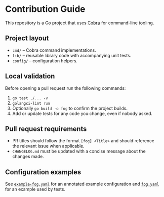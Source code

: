 # Contribution Guide

This repository is a Go project that uses [Cobra](https://github.com/spf13/cobra) for command-line tooling.

## Project layout

- `cmd/` – Cobra command implementations.
- `lib/` – reusable library code with accompanying unit tests.
- `config/` – configuration helpers.

## Local validation

Before opening a pull request run the following commands:

1. `go test ./... -v`
2. `golangci-lint run`
3. Optionally `go build -o fog` to confirm the project builds.
4. Add or update tests for any code you change, even if nobody asked.

## Pull request requirements

- PR titles should follow the format `[fog] <Title>` and should reference the relevant issue when applicable.
- `CHANGELOG.md` must be updated with a concise message about the changes made.

## Configuration examples

See [`example-fog.yaml`](example-fog.yaml) for an annotated example configuration and [`fog.yaml`](fog.yaml) for an example used by tests.
